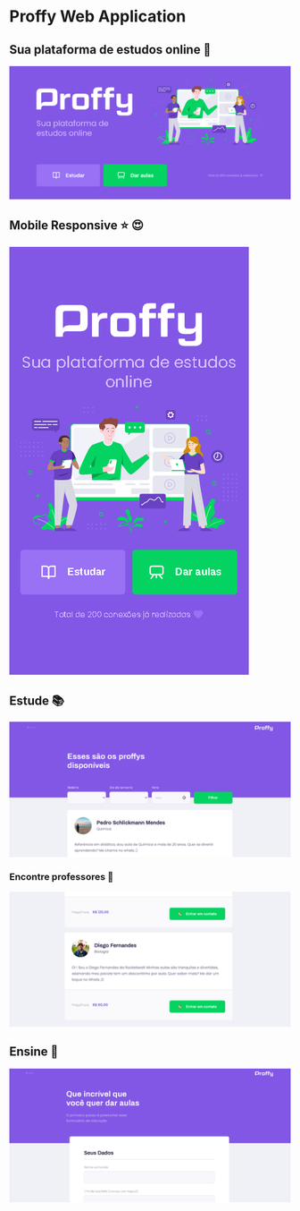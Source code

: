 # Proffy Web Application
## Sua plataforma de estudos online :purple_heart:  
<img src="images/Screenshot_2.png" width="700px">  

## Mobile Responsive :star: :heart_eyes:  
<img src="images/home_mobile.png">

## Estude :books:
<img src="images/study-1.png" width="700px">  

### Encontre professores :speech_balloon:  
<img src="images/study-2.png" width="700px">


## Ensine :pencil:
<img src="images/give-1.png" width="700px">
